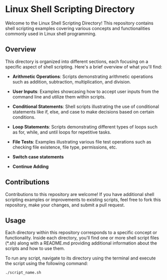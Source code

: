 
# Linux Shell Scripting Directory

Welcome to the Linux Shell Scripting Directory! This repository contains shell scripting examples covering various concepts and functionalities commonly used in Linux shell programming.

## Overview

This directory is organized into different sections, each focusing on a specific aspect of shell scripting. Here's a brief overview of what you'll find:

- **Arithmetic Operations**: Scripts demonstrating arithmetic operations such as addition, subtraction, multiplication, and division.
- **User Inputs**: Examples showcasing how to accept user inputs from the command line and utilize them within scripts.
- **Conditional Statements**: Shell scripts illustrating the use of conditional statements like if, else, and case to make decisions based on certain conditions.
- **Loop Statements**: Scripts demonstrating different types of loops such as for, while, and until loops for repetitive tasks.
- **File Tests**: Examples illustrating various file test operations such as checking file existence, file type, permissions, etc.

- **Switch case statements**


- **Continue Adding**

## Contributions

Contributions to this repository are welcome! If you have additional shell scripting examples or improvements to existing scripts, feel free to fork this repository, make your changes, and submit a pull request.

## Usage

Each directory within this repository corresponds to a specific concept or functionality. Inside each directory, you'll find one or more shell script files (*.sh) along with a README.md providing additional information about the scripts and how to use them.

To run any script, navigate to its directory using the terminal and execute the script using the following command:

```bash
./script_name.sh
